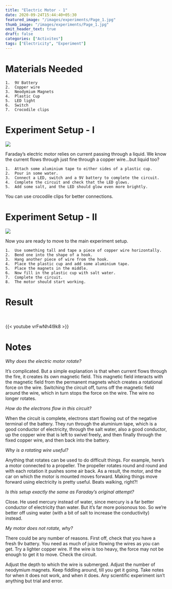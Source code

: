```yaml
---
title: "Electric Motor - 1"
date: 2020-09-24T15:44:40+05:30
featured_image: "/images/experiments/Page_1.jpg"
thumb_image: "/images/experiments/Page_1.jpg"
omit_header_text: true
draft: false
categories: ["Activites"]
tags: ["Electricity", "Experiment"]
---
```


# Materials Needed

	1.	9V Battery
	2.	Copper wire
	3.	Neodymium Magnets
	4.	Plastic Cup
	5.	LED light
	6.	Switch
	7.	Crocodile clips

# Experiment Setup - I

![](/images/experiments/Page_1.jpg)

Faraday’s electric motor relies on current passing through a liquid. We know the current flows through just fine through a copper wire…but liquid too? 

	1.	Attach some aluminium tape to either sides of a plastic cup.
	2.	Pour in some water.
	3.	Connect a LED, switch and a 9V battery to complete the circuit.
	4.	Complete the circuit and check that the LED glows. 
	5.	Add some salt, and the LED should glow even more brightly.

You can use crocodile clips for better connections. 

# Experiment Setup - II

![](/images/experiments/Page_2.jpg)

Now you are ready to move to the main experiment setup. 

	1.	Use something tall and tape a piece of copper wire horizontally. 
	2.	Bend one into the shape of a hook.
	3.	Hang another piece of wire from the hook.
	4.	Place the plastic cup and add some aluminium tape.
	5.	Place the magnets in the middle. 
	6.	Now fill in the plastic cup with salt water. 
	7.	Complete the circuit. 
	8.	The motor should start working. 

# Result
<br/>

{{< youtube  vrFwNh4l9k8 >}}

# Notes

*Why does the electric motor rotate?*

It’s complicated. But a simple explanation is that when current flows through the fire, it creates its own magnetic field. This magnetic field interacts with the magnetic field from the permanent magnets which creates a rotational force on the wire. Switching the circuit off, turns off the magnetic field around the wire, which in turn stops the force on the wire. The wire no longer rotates. 

*How do the electrons flow in this circuit?*

When the circuit is complete, electrons start flowing out of the negative terminal of the battery. They run through the aluminium tape, which is a good conductor of electricity, through the salt water, also a good conductor, up the copper wire that is left to swivel freely, and then finally through the fixed copper wire, and then back into the battery. 

*Why is a rotating wire useful?* 

Anything that rotates can be used to do difficult things. For example, here’s a motor connected to a propeller. The propeller rotates round and round and with each rotation it pushes some air back. As a result, the motor, and the car on which the motor is mounted moves forward. Making  things move forward using electricity is pretty useful. Beats walking, right?!

*Is this setup exactly the same as Faraday’s original attempt?*

Close. He used mercury instead of water, since mercury is a far better conductor of electricity than water. But it’s far more poisonous too. So we’re better off using water (with a bit of salt to increase the conductivity) instead. 

*My motor does not rotate, why?*

There could be any number of reasons. First off, check that you have a fresh 9v battery. You need as much of juice flowing the wires as you can get. Try a lighter copper wire. If the wire is too heavy, the force may not be enough to get it to move.  Check the circuit. 

Adjust the depth to which the wire is submerged. Adjust the number of neodymium magnets. Keep fiddling around, till you get it going. Take notes for when it does not work, and when it does. Any scientific experiment isn’t anything but trial and error.  